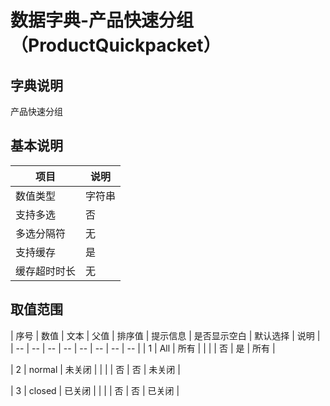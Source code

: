 # 数据字典-产品快速分组（ProductQuickpacket）
## 字典说明
产品快速分组

## 基本说明
| 项目 | 说明 |
| -- | -- |
| 数值类型 | 字符串 |
| 支持多选 | 否 |
| 多选分隔符 | 无 |
| 支持缓存 | 是 |
| 缓存超时时长 | 无 |

## 取值范围
| 序号 | 数值 | 文本 | 父值 | 排序值 | 提示信息 | 是否显示空白 | 默认选择 | 说明 |
| -- | -- | -- | -- | -- | -- | -- | -- |
| 1 | All | 所有 |  |  |  | 否 | 是 | 所有 |

| 2 | normal | 未关闭 |  |  |  | 否 | 否 | 未关闭 |

| 3 | closed | 已关闭 |  |  |  | 否 | 否 | 已关闭 |


